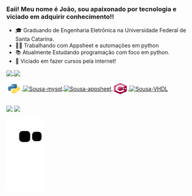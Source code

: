 ### Eaii! Meu nome é João, sou apaixonado por tecnologia e viciado em adquirir conhecimento!!


- 🎓 Graduando de Engenharia Eletrônica na Universidade Federal de Santa Catarina.
- 👨‍🏭 Trabalhando com Appsheet e automações em python
- 📚 Atualmente Estudando programação com foco em python.
- 📌 Viciado em fazer cursos pela internet!


<a href="https://github.com/Sousa-jp">
  <img align="center" height="160" src="https://github-readme-stats-eight-theta.vercel.app/api?username=Sousa-jp&show_icons=true&theme=chartreuse-dark&include_all_commits=true&count_private=true"/>
  <img align="center" height="160" src="https://github-readme-stats-eight-theta.vercel.app/api/top-langs/?username=Sousa-jp&theme=chartreuse-dark&layout=compact"/>
<div>
  
  <div style="display: inline_block"><br>
  <img align="center" alt="Sousa-Python" height="30" width="40" src="https://raw.githubusercontent.com/devicons/devicon/master/icons/python/python-original.svg">
  <img align="center" alt="Sousa-mysql" height="30" width="40" src="https://cdn.jsdelivr.net/gh/devicons/devicon/icons/mysql/mysql-original-wordmark.svg">
  <img align="center" alt="Sousa-appsheet" height="30" width="32" src="https://img.utdstc.com/icon/7b7/841/7b7841c0e2949335a72979a1791e760c39ef89a632e9f6c32dc1b9450c82a521:200">
  <img align="center" alt="Sousa-C++" height="30" width="40" src="https://raw.githubusercontent.com/devicons/devicon/master/icons/cplusplus/cplusplus-original.svg">
  <img align="center" alt="Sousa-VHDL" height="30" width="35" src="https://vhdplus.com/img/icons/cpu_icon.svg">
    
</div>
  
  ##
 
<div> 
  <a href = "mailto:sousajoaopedro1@gmail.com"><img src="https://img.shields.io/badge/-Gmail-%23333?style=for-the-badge&logo=gmail&logoColor=white" target="_blank"></a>
  <a href="https://www.linkedin.com/in/joão-pedro-a7a2941bb/" target="_blank"><img src="https://img.shields.io/badge/-LinkedIn-%230077B5?style=for-the-badge&logo=linkedin&logoColor=white" target="_blank"></a> 
 
  ![Snake animation](https://github.com/sousa-jp/sousa-jp/blob/output/github-contribution-grid-snake.svg)
 
</div>
